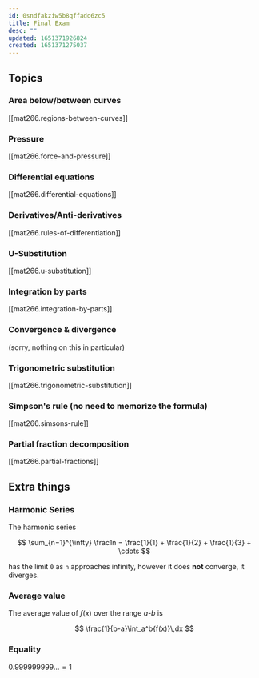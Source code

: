 ```yaml
---
id: 0sndfakziw5b8qffado6zc5
title: Final Exam
desc: ""
updated: 1651371926824
created: 1651371275037
---
```


## Topics

### Area below/between curves

[[mat266.regions-between-curves]]

### Pressure

[[mat266.force-and-pressure]]

### Differential equations

[[mat266.differential-equations]]

### Derivatives/Anti-derivatives

[[mat266.rules-of-differentiation]]

### U-Substitution

[[mat266.u-substitution]]

### Integration by parts

[[mat266.integration-by-parts]]

### Convergence & divergence

(sorry, nothing on this in particular)

### Trigonometric substitution

[[mat266.trigonometric-substitution]]

### Simpson's rule (no need to memorize the formula)

[[mat266.simsons-rule]]

### Partial fraction decomposition

[[mat266.partial-fractions]]

## Extra things

### Harmonic Series

The harmonic series

$$
\sum_{n=1}^{\infty} \frac1n = \frac{1}{1} + \frac{1}{2} + \frac{1}{3} + \cdots
$$

has the limit `0` as `n` approaches infinity, however it does **not** converge, it diverges.

### Average value

The average value of $f(x)$ over the range $a$-$b$ is

$$
\frac{1}{b-a}\int_a^b{f(x)}\,dx
$$

### Equality

$0.999999999...=1$
